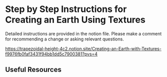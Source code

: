 # Step by Step Instructions for Creating an Earth Using Textures

Detailed instructions are provided in the notion file. Please make a comment for recommending a change or asking relevant questions.

https://trapezoidal-height-4c2.notion.site/Creating-an-Earth-with-Textures-f9976fb0faf3431f94bb1dd5c7900381?pvs=4

## Useful Resources
